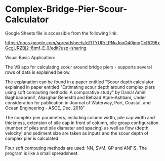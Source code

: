 # Complex-Bridge-Pier-Scour-Calculator

Google Sheets file is accessible from the following link:

https://docs.google.com/spreadsheets/d/1TYURrLPNoJooO40jmqCcRC96xGcgURZBj2-6tmf_E_0/edit?usp=sharing

Visual Basic Application:

The VB app for calculating scour around bridge piers - supports several rows of data is explained below.

The explanation can be found in a paper entitled "Scour depth calculator explained in paper entitled "Estimating scour depth around complex piers using soft computing methods: A comparative study" by Danial Amini Baghbadorani1, Aliasghar Beheshti and Behzad Ataie-Ashtiani, Under consideration for publication in Journal of Waterway, Port, Coastal, and Ocean Engineering - ASCE, Dec. 2018"

The complex pier parameters, including column width, pile cap width and thickness, extension of pile cap in front of column, pile group configuration (number of piles and pile diamater and spacing) as well as flow (depth, velocity) and sediment size are taken as inputs and the scour depth of complex pier is calculated.

Four soft computing methods are used: NN, SVM, GP and ANFIS. The program is like a small spreadsheet.

